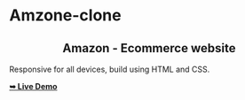 # Amzone-clone


<h2 align="center">Amazon - Ecommerce website</h2>

  Responsive for all devices, build using HTML and CSS.

  <a href="https://sadhikaligit.github.io/Amzone-clone/"><strong>➥ Live Demo</strong></a>
